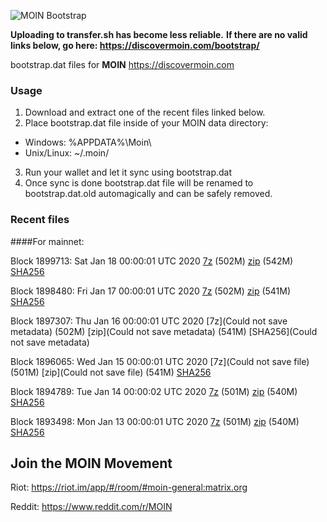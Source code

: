 ![MOIN Bootstrap](https://i.imgur.com/KjM1jMp.jpg)

**Uploading to transfer.sh has become less reliable.**
**If there are no valid links below, go here: https://discovermoin.com/bootstrap/**

bootstrap.dat files for **MOIN** https://discovermoin.com

### Usage

1. Download and extract one of the recent files linked below.
2. Place bootstrap.dat file inside of your MOIN data directory:
 - Windows: %APPDATA%\Moin\
 - Unix/Linux: ~/.moin/
3. Run your wallet and let it sync using bootstrap.dat
4. Once sync is done bootstrap.dat file will be renamed to bootstrap.dat.old automagically and can be safely removed.


### Recent files

####For mainnet:

Block 1899713: Sat Jan 18 00:00:01 UTC 2020 [7z](https://transfer.sh/ZQ7CV/bootstrap.dat.20200118.7z) (502M) [zip](https://transfer.sh/104rbc/bootstrap.dat.20200118.zip) (542M) [SHA256](https://transfer.sh/y7fEL/sha256.txt)

Block 1898480: Fri Jan 17 00:00:01 UTC 2020 [7z]() (502M) [zip]() (541M) [SHA256]()

Block 1897307: Thu Jan 16 00:00:01 UTC 2020 [7z](Could not save metadata) (502M) [zip](Could not save metadata) (541M) [SHA256](Could not save metadata)

Block 1896065: Wed Jan 15 00:00:01 UTC 2020 [7z](Could not save file) (501M) [zip](Could not save file) (541M) [SHA256]()

Block 1894789: Tue Jan 14 00:00:02 UTC 2020 [7z](https://transfer.sh/yNW4W/bootstrap.dat.20200114.7z) (501M) [zip](https://transfer.sh/MVyDM/bootstrap.dat.20200114.zip) (540M) [SHA256](https://transfer.sh/uQWpX/sha256.txt)

Block 1893498: Mon Jan 13 00:00:01 UTC 2020 [7z]() (501M) [zip]() (540M) [SHA256]()

## Join the MOIN Movement

Riot: https://riot.im/app/#/room/#moin-general:matrix.org

Reddit: https://www.reddit.com/r/MOIN
